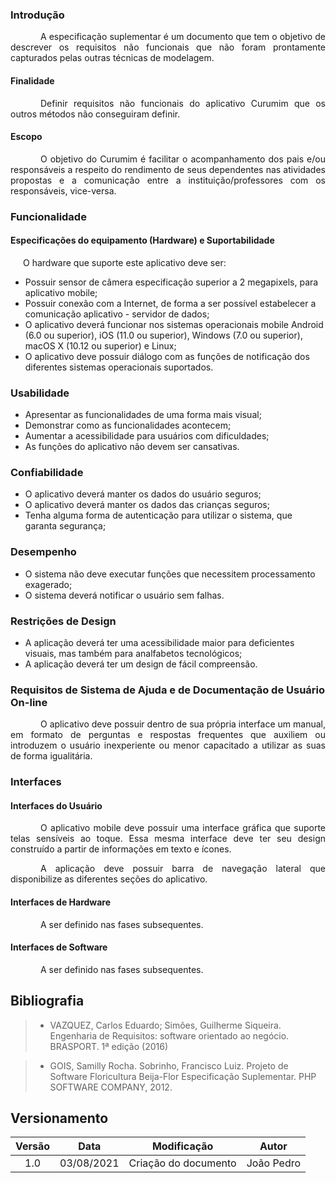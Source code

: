 ### Introdução

<p style="text-indent: 20px; text-align: justify">
&emsp;&emsp;A especificação suplementar é um documento que tem o objetivo de descrever os requisitos não funcionais que não foram prontamente capturados pelas outras técnicas de modelagem.
</p>

#### Finalidade

<p style="text-indent: 20px; text-align: justify">
&emsp;&emsp;Definir requisitos não funcionais do aplicativo Curumim que os outros métodos não conseguiram definir.
</p>

#### Escopo

<p style="text-indent: 20px; text-align: justify">
&emsp;&emsp;O objetivo do Curumim é facilitar o acompanhamento dos pais e/ou responsáveis a respeito do rendimento de seus dependentes nas atividades propostas e a comunicação entre a instituição/professores com os responsáveis, vice-versa.
</p>

### Funcionalidade

#### Especificações do equipamento (Hardware) e Suportabilidade

<p style="text-indent: 20px; text-align: justify">
O hardware que suporte este aplicativo deve ser: </p>
</p>

- Possuir sensor de câmera especificação superior a 2 megapixels, para aplicativo mobile;
- Possuir conexão com a Internet, de forma a ser possível estabelecer a comunicação aplicativo - servidor de dados;
- O aplicativo deverá funcionar nos sistemas operacionais mobile Android (6.0 ou superior), iOS (11.0 ou superior), Windows (7.0 ou superior), macOS X (10.12 ou superior) e Linux;
- O aplicativo deve possuir diálogo com as funções de notificação dos diferentes sistemas operacionais suportados.

### Usabilidade

- Apresentar as funcionalidades de uma forma mais visual;
- Demonstrar como as funcionalidades acontecem;
- Aumentar a acessibilidade para usuários com dificuldades;
- As funções do aplicativo não devem ser cansativas.

### Confiabilidade

- O aplicativo deverá manter os dados do usuário seguros;
- O aplicativo deverá manter os dados das crianças seguros;
- Tenha alguma forma de autenticação para utilizar o sistema, que garanta segurança;

### Desempenho

- O sistema não deve executar funções que necessitem processamento exagerado;
- O sistema deverá notificar o usuário sem falhas.

### Restrições de Design

- A aplicação deverá ter uma acessibilidade maior para deficientes visuais, mas também para analfabetos tecnológicos;
- A aplicação deverá ter um design de fácil compreensão.

### Requisitos de Sistema de Ajuda e de Documentação de Usuário On-line

<p style="text-indent: 20px; text-align: justify">
&emsp;&emsp;O aplicativo deve possuir dentro de sua própria interface um manual, em formato de perguntas e respostas frequentes que auxiliem ou introduzem o usuário inexperiente ou menor capacitado a utilizar as suas de forma igualitária.
</p>

### Interfaces

#### Interfaces do Usuário

<p style="text-indent: 20px; text-align: justify">
&emsp;&emsp;O aplicativo mobile deve possuir uma interface gráfica que suporte telas sensíveis ao toque. Essa mesma interface deve ter seu design construído a partir de informações em texto e ícones.
</p>
<p style="text-indent: 20px; text-align: justify">
&emsp;&emsp;A aplicação deve possuir barra de navegação lateral que disponibilize as diferentes seções do aplicativo.
</p>

#### Interfaces de Hardware

<p style="text-indent: 20px; text-align: justify">
&emsp;&emsp;A ser definido nas fases subsequentes.
</p>


#### Interfaces de Software

<p style="text-indent: 20px; text-align: justify">
&emsp;&emsp;A ser definido nas fases subsequentes.
</p>

## Bibliografia

> - VAZQUEZ, Carlos Eduardo; Simões, Guilherme Siqueira. Engenharia de Requisitos: software orientado ao negócio. BRASPORT. 1ª edição (2016)

> - GOIS, Samilly Rocha. Sobrinho, Francisco Luiz. Projeto de Software Floricultura Beija-Flor Especificação Suplementar. PHP SOFTWARE COMPANY, 2012.

## Versionamento
| Versão | Data | Modificação | Autor |
|:-:|--|--|--|
|1.0|03/08/2021| Criação do documento | João Pedro |
